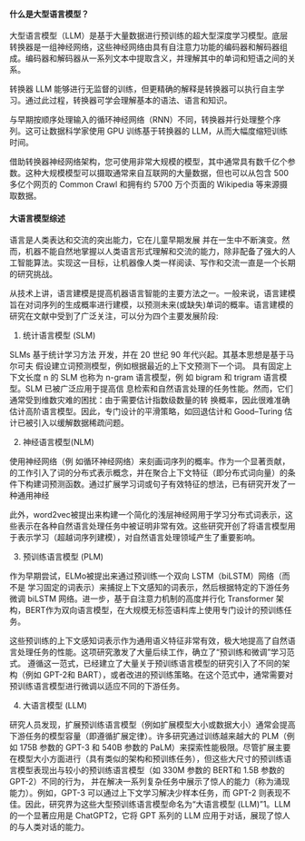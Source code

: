 #### 什么是大型语言模型？

大型语言模型（LLM）是基于大量数据进行预训练的超大型深度学习模型。底层转换器是一组神经网络，这些神经网络由具有自注意力功能的编码器和解码器组成。编码器和解码器从一系列文本中提取含义，并理解其中的单词和短语之间的关系。

转换器 LLM 能够进行无监督的训练，但更精确的解释是转换器可以执行自主学习。通过此过程，转换器可学会理解基本的语法、语言和知识。

与早期按顺序处理输入的循环神经网络（RNN）不同，转换器并行处理整个序列。这可让数据科学家使用 GPU 训练基于转换器的 LLM，从而大幅度缩短训练时间。

借助转换器神经网络架构，您可使用非常大规模的模型，其中通常具有数千亿个参数。这种大规模模型可以摄取通常来自互联网的大量数据，但也可以从包含 500 多亿个网页的 Common Crawl 和拥有约 5700 万个页面的 Wikipedia 等来源摄取数据。

#### 大语言模型综述

语言是人类表达和交流的突出能力，它在儿童早期发展 并在一生中不断演变。然而，机器不能自然地掌握以人类语言形式理解和交流的能力，除非配备了强大的人工智能算法。实现这一目标，让机器像人类一样阅读、写作和交流一直是一个长期的研究挑战。

从技术上讲，语言建模是提高机器语言智能的主要方法之一。一般来说，语言建模旨在对词序列的生成概率进行建模，以预测未来(或缺失)单词的概率。语言建模的研究在文献中受到了广泛关注，可以分为四个主要发展阶段:

1. 统计语言模型 (SLM)

SLMs 基于统计学习方法 开发，并在 20 世纪 90 年代兴起。其基本思想是基于马尔可夫 假设建立词预测模型，例如根据最近的上下文预测下一个词。
具有固定上下文长度 n 的 SLM 也称为 n-gram 语言模型，例 如 bigram 和 trigram 语言模型。SLM 已被广泛应用于提高信 息检索和自然语言处理的任务性能。然而，它们通常受到维数灾难的困扰：由于需要估计指数级数量的转 换概率，因此很难准确估计高阶语言模型。因此，专门设计的平滑策略，如回退估计和 Good–Turing 估计已被引入以缓解数据稀疏问题。

2. 神经语言模型(NLM)

使用神经网络（例 如循环神经网络）来刻画词序列的概率。作为一个显著贡献，的工作引入了词的分布式表示概念，并在聚合上下文特征（即分布式词向量）的条件下构建词预测函数。通过扩展学习词或句子有效特征的想法，已有研究开发了一种通用神经

此外，word2vec被提出来构建一个简化的浅层神经网用于学习分布式词表示，这些表示在各种自然语言处理任务中被证明非常有效。这些研究开创了将语言模型用于表示学习（超越词序列建模），对自然语言处理领域产生了重要影响。

3. 预训练语言模型 (PLM)

作为早期尝试，ELMo被提出来通过预训练一个双向 LSTM（biLSTM）网络（而不是 学习固定的词表示）来捕捉上下文感知的词表示，然后根据特定的下游任务微调 biLSTM 网络。进一步，基于自注意力机制的高度并行化 Transformer 架构，BERT作为双向语言模型，在大规模无标签语料库上使用专门设计的预训练任务。

这些预训练的上下文感知词表示作为通用语义特征非常有效，极大地提高了自然语言处理任务的性能。这项研究激发了大量后续工作，确立了“预训练和微调”学习范式。
遵循这一范式，已经建立了大量关于预训练语言模型的研究引入了不同的架构（例如 GPT-2和 BART），或者改进的预训练策略。在这个范式中，通常需要对预训练语言模型进行微调以适应不同的下游任务。


4. 大语言模型 (LLM)

研究人员发现，扩展预训练语言模型（例如扩展模型大小或数据大小）通常会提高下游任务的模型容量（即遵循扩展定律）。许多研究通过训练越来越大的 PLM（例如 175B 参数的 GPT-3 和 540B 参数的 PaLM）来探索性能极限。尽管扩展主要在模型大小方面进行（具有类似的架构和预训练任务），但这些大尺寸的预训练语言模型表现出与较小的预训练语言模型（如 330M 参数的 BERT和 1.5B 参数的 GPT-2）不同的行为，
并在解决一系列复杂任务中展示了惊人的能力（称为涌现能力）。例如，GPT-3 可以通过上下文学习解决少样本任务，而 GPT-2 则表现不佳。因此，研究界为这些大型预训练语言模型命名为“大语言模型 (LLM)”1。LLM 的一个显著应用是 ChatGPT2，它将 GPT 系列的 LLM 应用于对话，展现了惊人的与人类对话的能力。 

